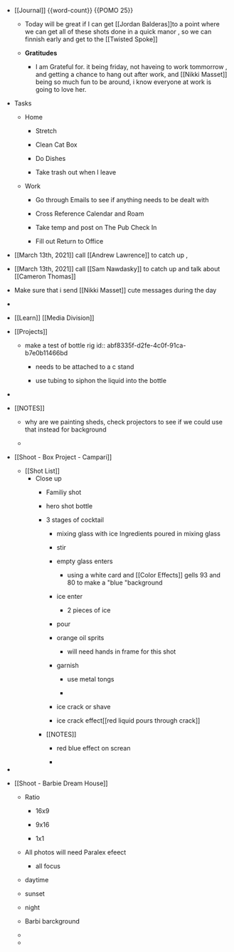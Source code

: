 - [[Journal]] {{word-count}} {{POMO  25}}
	 - Today will be great if I can get [[Jordan Balderas]]to a point where we can get all of these shots done in a quick manor , so we can finnish early and get to the [[Twisted Spoke]]

	 - **Gratitudes**
		 - I am Grateful for. it being friday, not haveing to work tommorrow , and getting a chance to hang out after work, and [[Nikki Masset]] being so much fun to be around, i know everyone at work is going to love her.

- Tasks
	 - Home
		 - Stretch 

		 - Clean Cat Box

		 - Do Dishes

		 - Take trash out when I leave

	 - Work
		 - Go through Emails to see if anything needs to be dealt with

		 - Cross Reference Calendar and Roam

		 - Take temp and post on The Pub Check In

		 - Fill out Return to Office

- [[March 13th, 2021]] call [[Andrew Lawrence]] to catch up ,

- [[March 13th, 2021]] call [[Sam Nawdasky]] to catch up and talk about [[Cameron Thomas]] 

- Make sure that i send [[Nikki Masset]] cute messages during the day 

- 

- [[Learn]] [[Media Division]]

- [[Projects]]  
	 - make a test of bottle rig 
id:: abf8335f-d2fe-4c0f-91ca-b7e0b11466bd
		 - needs to be attached to a c stand 

		 - use tubing to siphon the liquid into the bottle

- 

- [[NOTES]]
	 - why are we painting sheds,
check projectors to see if we could use that instead for background

	 - 

- [[Shoot - Box Project - Campari]]
	 - [[Shot List]]
		 - Close up 
			 - Familiy shot 

			 - hero shot bottle

			 - 3 stages of cocktail 
				 - mixing glass with ice Ingredients poured in mixing glass

				 - stir

				 - empty  glass enters
					 - using a white card and [[Color Effects]] gells  93 and 80 to make a "blue "background

				 - ice enter
					 - 2 pieces of ice 

				 - pour

				 - orange oil sprits
					 - will need hands in frame for this shot 

				 - garnish
					 - use metal tongs

					 - 

				 - ice crack or shave 

				 - ice crack effect[[red liquid pours through crack]]

			 - [[NOTES]]
				 - red blue effect on screan

				 - 

- 

- [[Shoot - Barbie Dream House]]
	 - Ratio
		 - 16x9

		 - 9x16

		 - 1x1

	 - All photos will need Paralex efeect
		 - all focus 

	 - daytime

	 - sunset 

	 - night

	 - Barbi barckground

	 - 

	 - 
